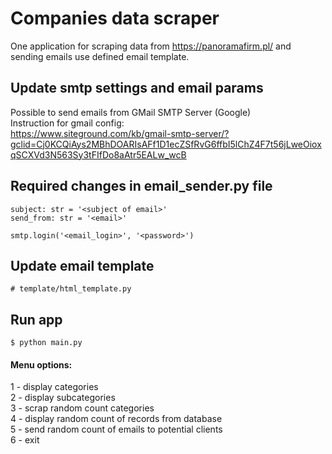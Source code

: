 # Companies data scraper 
One application for scraping data from <https://panoramafirm.pl/> and sending emails use defined email template.


## Update smtp settings and email params
Possible to send emails from GMail SMTP Server (Google) \
Instruction for gmail config: \
https://www.siteground.com/kb/gmail-smtp-server/?gclid=Cj0KCQiAys2MBhDOARIsAFf1D1ecZSfRvG6ffbI5lChZ4F7t56jLweOioxqSCXVd3N563Sy3tFIfDo8aAtr5EALw_wcB

## Required changes in email_sender.py file
```
subject: str = '<subject of email>'
send_from: str = '<email>'

smtp.login('<email_login>', '<password>')
```

## Update email template 
```
# template/html_template.py
```
## Run app 
```
$ python main.py
```

#### Menu options:
1 - display categories\
2 - display subcategories\
3 - scrap random count categories\
4 - display random count of records from database\
5 - send random count of emails to potential clients\
6 - exit


                             